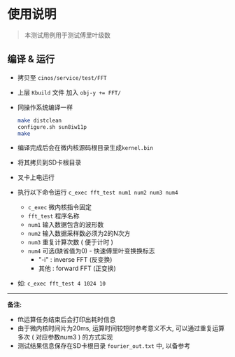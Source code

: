 # 使用说明

> 本测试用例用于测试傅里叶级数

## 编译 & 运行

- 拷贝至  `cinos/service/test/FFT`
- 上层 `Kbuild` 文件 加入 `obj-y += FFT/`
- 同操作系统编译一样

    ```sh
    make distclean
    configure.sh sun8iw11p
    make
    ```

- 编译完成后会在微内核源码根目录生成`kernel.bin`
- 将其拷贝到SD卡根目录
- 叉卡上电运行
- 执行以下命令运行
    `c_exec fft_test num1 num2 num3 num4`
  - `c_exec` 微内核指令固定
  - `fft_test` 程序名称
  - `num1` 输入数据包含的波形数
  - `num2` 输入数据采样数必须为2的N次方
  - `num3` 重复计算次数 ( 便于计时 )
  - `num4` 可选(缺省值为0) - 快速傅里叶变换换标志
    - "-i" : inverse FFT (反变换)
    - 其他 : forward FFT (正变换)
- 如:
`c_exec fft_test 4 1024 10`
---

**备注:**

- fft运算任务结束后会打印出耗时信息
- 由于微内核时间片为20ms, 运算时间较短时参考意义不大, 可以通过重复运算多次 ( 对应参数num3 ) 的方式实现
- 测试结果信息保存在SD卡根目录 `fourier_out.txt` 中, 以备参考
